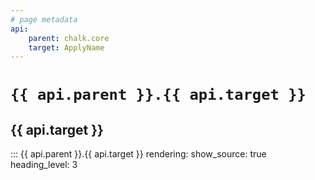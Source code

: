 ```yaml
---
# page metadata
api:
    parent: chalk.core
    target: ApplyName
---
```


# **`{{ api.parent }}.{{ api.target }}`**

## **{{ api.target }}**

::: {{ api.parent }}.{{ api.target }}
    rendering:
        show_source: true
        heading_level: 3
